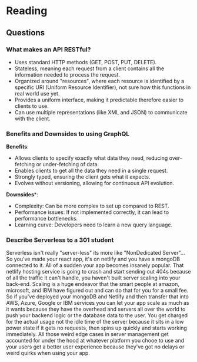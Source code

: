 # Reading

## Questions

### What makes an API RESTful?

  - Uses standard HTTP methods (GET, POST, PUT, DELETE).
  - Stateless, meaning each request from a client contains all the information needed to process the request.
  - Organized around "resources", where each resource is identified by a specific URI (Uniform Resource Identifier), not sure how this functions in real world use yet.
  - Provides a uniform interface, making it predictable therefore easier to clients to use.
  - Can use multiple representations (like XML and JSON) to communicate with the client.

### Benefits and Downsides to using GraphQL

**Benefits**:

  - Allows clients to specify exactly what data they need, reducing over-fetching or under-fetching of data.
  - Enables clients to get all the data they need in a single request.
  - Strongly typed, ensuring the client gets what it expects.
  - Evolves without versioning, allowing for continuous API evolution.

**Downsides***:
  - Complexity: Can be more complex to set up compared to REST.
  - Performance issues: If not implemented correctly, it can lead to performance bottlenecks.
  - Learning curve: Developers need to learn a new query language.

### Describe Serverless to a 301 student

  Serverless isn't really "server-less" its more like "NonDedicated Server"...
  So you've made your react app, it's on netlify and you have a mongoDB connected to it. All of a sudden your app becomes insanely popular.
  That netlify hosting service is going to crash and start sending out 404s because of all the traffic it can't handle, you haven't built
  server scaling into your back-end. Scaling is a huge endeavor that the smart people at amazon, microsoft, and IBM have figured out and can
  do that for you for a small fee. So if you've deployed your mongoDB and Netlify and then transfer that into AWS, Azure, Google or IBM services
  you can let your app scale as much as it wants because they have the overhead and servers all over the world to push your backend logic or the
  database data to the user. You get charged for the actual usage not the idle time of the server because it sits in a low power state if it gets no
  requests, then spins up quickly and starts working immediately. All those weird edge cases in server management get accounted for under the hood 
  at whatever platform you chooe to use and your users get a better user experience because they've got no delays or weird quirks when using your app.
